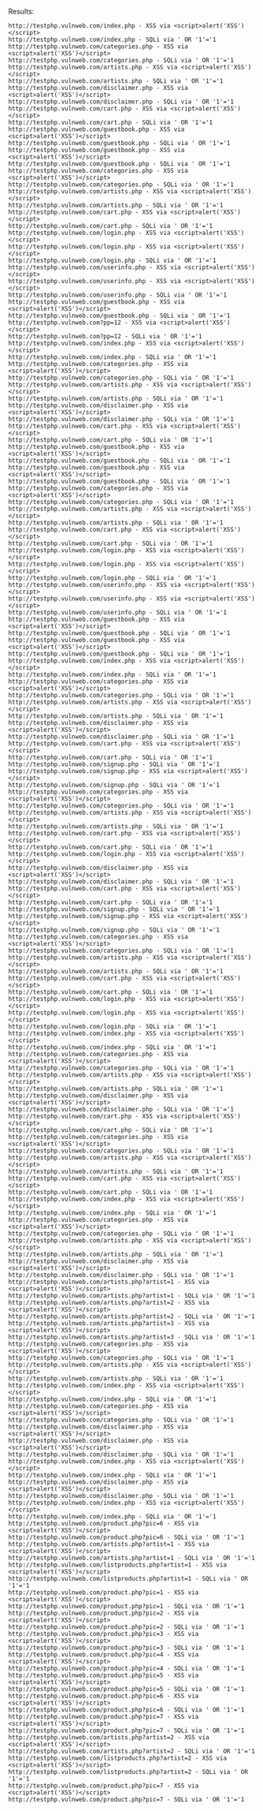 Results:

    http://testphp.vulnweb.com/index.php - XSS via <script>alert('XSS')</script>
    http://testphp.vulnweb.com/index.php - SQLi via ' OR '1'='1
    http://testphp.vulnweb.com/categories.php - XSS via <script>alert('XSS')</script>
    http://testphp.vulnweb.com/categories.php - SQLi via ' OR '1'='1
    http://testphp.vulnweb.com/artists.php - XSS via <script>alert('XSS')</script>
    http://testphp.vulnweb.com/artists.php - SQLi via ' OR '1'='1
    http://testphp.vulnweb.com/disclaimer.php - XSS via <script>alert('XSS')</script>
    http://testphp.vulnweb.com/disclaimer.php - SQLi via ' OR '1'='1
    http://testphp.vulnweb.com/cart.php - XSS via <script>alert('XSS')</script>
    http://testphp.vulnweb.com/cart.php - SQLi via ' OR '1'='1
    http://testphp.vulnweb.com/guestbook.php - XSS via <script>alert('XSS')</script>
    http://testphp.vulnweb.com/guestbook.php - SQLi via ' OR '1'='1
    http://testphp.vulnweb.com/guestbook.php - XSS via <script>alert('XSS')</script>
    http://testphp.vulnweb.com/guestbook.php - SQLi via ' OR '1'='1
    http://testphp.vulnweb.com/categories.php - XSS via <script>alert('XSS')</script>
    http://testphp.vulnweb.com/categories.php - SQLi via ' OR '1'='1
    http://testphp.vulnweb.com/artists.php - XSS via <script>alert('XSS')</script>
    http://testphp.vulnweb.com/artists.php - SQLi via ' OR '1'='1
    http://testphp.vulnweb.com/cart.php - XSS via <script>alert('XSS')</script>
    http://testphp.vulnweb.com/cart.php - SQLi via ' OR '1'='1
    http://testphp.vulnweb.com/login.php - XSS via <script>alert('XSS')</script>
    http://testphp.vulnweb.com/login.php - XSS via <script>alert('XSS')</script>
    http://testphp.vulnweb.com/login.php - SQLi via ' OR '1'='1
    http://testphp.vulnweb.com/userinfo.php - XSS via <script>alert('XSS')</script>
    http://testphp.vulnweb.com/userinfo.php - XSS via <script>alert('XSS')</script>
    http://testphp.vulnweb.com/userinfo.php - SQLi via ' OR '1'='1
    http://testphp.vulnweb.com/guestbook.php - XSS via <script>alert('XSS')</script>
    http://testphp.vulnweb.com/guestbook.php - SQLi via ' OR '1'='1
    http://testphp.vulnweb.com?pp=12 - XSS via <script>alert('XSS')</script>
    http://testphp.vulnweb.com?pp=12 - SQLi via ' OR '1'='1
    http://testphp.vulnweb.com/index.php - XSS via <script>alert('XSS')</script>
    http://testphp.vulnweb.com/index.php - SQLi via ' OR '1'='1
    http://testphp.vulnweb.com/categories.php - XSS via <script>alert('XSS')</script>
    http://testphp.vulnweb.com/categories.php - SQLi via ' OR '1'='1
    http://testphp.vulnweb.com/artists.php - XSS via <script>alert('XSS')</script>
    http://testphp.vulnweb.com/artists.php - SQLi via ' OR '1'='1
    http://testphp.vulnweb.com/disclaimer.php - XSS via <script>alert('XSS')</script>
    http://testphp.vulnweb.com/disclaimer.php - SQLi via ' OR '1'='1
    http://testphp.vulnweb.com/cart.php - XSS via <script>alert('XSS')</script>
    http://testphp.vulnweb.com/cart.php - SQLi via ' OR '1'='1
    http://testphp.vulnweb.com/guestbook.php - XSS via <script>alert('XSS')</script>
    http://testphp.vulnweb.com/guestbook.php - SQLi via ' OR '1'='1
    http://testphp.vulnweb.com/guestbook.php - XSS via <script>alert('XSS')</script>
    http://testphp.vulnweb.com/guestbook.php - SQLi via ' OR '1'='1
    http://testphp.vulnweb.com/categories.php - XSS via <script>alert('XSS')</script>
    http://testphp.vulnweb.com/categories.php - SQLi via ' OR '1'='1
    http://testphp.vulnweb.com/artists.php - XSS via <script>alert('XSS')</script>
    http://testphp.vulnweb.com/artists.php - SQLi via ' OR '1'='1
    http://testphp.vulnweb.com/cart.php - XSS via <script>alert('XSS')</script>
    http://testphp.vulnweb.com/cart.php - SQLi via ' OR '1'='1
    http://testphp.vulnweb.com/login.php - XSS via <script>alert('XSS')</script>
    http://testphp.vulnweb.com/login.php - XSS via <script>alert('XSS')</script>
    http://testphp.vulnweb.com/login.php - SQLi via ' OR '1'='1
    http://testphp.vulnweb.com/userinfo.php - XSS via <script>alert('XSS')</script>
    http://testphp.vulnweb.com/userinfo.php - XSS via <script>alert('XSS')</script>
    http://testphp.vulnweb.com/userinfo.php - SQLi via ' OR '1'='1
    http://testphp.vulnweb.com/guestbook.php - XSS via <script>alert('XSS')</script>
    http://testphp.vulnweb.com/guestbook.php - SQLi via ' OR '1'='1
    http://testphp.vulnweb.com/guestbook.php - XSS via <script>alert('XSS')</script>
    http://testphp.vulnweb.com/guestbook.php - SQLi via ' OR '1'='1
    http://testphp.vulnweb.com/index.php - XSS via <script>alert('XSS')</script>
    http://testphp.vulnweb.com/index.php - SQLi via ' OR '1'='1
    http://testphp.vulnweb.com/categories.php - XSS via <script>alert('XSS')</script>
    http://testphp.vulnweb.com/categories.php - SQLi via ' OR '1'='1
    http://testphp.vulnweb.com/artists.php - XSS via <script>alert('XSS')</script>
    http://testphp.vulnweb.com/artists.php - SQLi via ' OR '1'='1
    http://testphp.vulnweb.com/disclaimer.php - XSS via <script>alert('XSS')</script>
    http://testphp.vulnweb.com/disclaimer.php - SQLi via ' OR '1'='1
    http://testphp.vulnweb.com/cart.php - XSS via <script>alert('XSS')</script>
    http://testphp.vulnweb.com/cart.php - SQLi via ' OR '1'='1
    http://testphp.vulnweb.com/signup.php - SQLi via ' OR '1'='1
    http://testphp.vulnweb.com/signup.php - XSS via <script>alert('XSS')</script>
    http://testphp.vulnweb.com/signup.php - SQLi via ' OR '1'='1
    http://testphp.vulnweb.com/categories.php - XSS via <script>alert('XSS')</script>
    http://testphp.vulnweb.com/categories.php - SQLi via ' OR '1'='1
    http://testphp.vulnweb.com/artists.php - XSS via <script>alert('XSS')</script>
    http://testphp.vulnweb.com/artists.php - SQLi via ' OR '1'='1
    http://testphp.vulnweb.com/cart.php - XSS via <script>alert('XSS')</script>
    http://testphp.vulnweb.com/cart.php - SQLi via ' OR '1'='1
    http://testphp.vulnweb.com/login.php - XSS via <script>alert('XSS')</script>
    http://testphp.vulnweb.com/disclaimer.php - XSS via <script>alert('XSS')</script>
    http://testphp.vulnweb.com/disclaimer.php - SQLi via ' OR '1'='1
    http://testphp.vulnweb.com/cart.php - XSS via <script>alert('XSS')</script>
    http://testphp.vulnweb.com/cart.php - SQLi via ' OR '1'='1
    http://testphp.vulnweb.com/signup.php - SQLi via ' OR '1'='1
    http://testphp.vulnweb.com/signup.php - XSS via <script>alert('XSS')</script>
    http://testphp.vulnweb.com/signup.php - SQLi via ' OR '1'='1
    http://testphp.vulnweb.com/categories.php - XSS via <script>alert('XSS')</script>
    http://testphp.vulnweb.com/categories.php - SQLi via ' OR '1'='1
    http://testphp.vulnweb.com/artists.php - XSS via <script>alert('XSS')</script>
    http://testphp.vulnweb.com/artists.php - SQLi via ' OR '1'='1
    http://testphp.vulnweb.com/cart.php - XSS via <script>alert('XSS')</script>
    http://testphp.vulnweb.com/cart.php - SQLi via ' OR '1'='1
    http://testphp.vulnweb.com/login.php - XSS via <script>alert('XSS')</script>
    http://testphp.vulnweb.com/login.php - XSS via <script>alert('XSS')</script>
    http://testphp.vulnweb.com/login.php - SQLi via ' OR '1'='1
    http://testphp.vulnweb.com/index.php - XSS via <script>alert('XSS')</script>
    http://testphp.vulnweb.com/index.php - SQLi via ' OR '1'='1
    http://testphp.vulnweb.com/categories.php - XSS via <script>alert('XSS')</script>
    http://testphp.vulnweb.com/categories.php - SQLi via ' OR '1'='1
    http://testphp.vulnweb.com/artists.php - XSS via <script>alert('XSS')</script>
    http://testphp.vulnweb.com/artists.php - SQLi via ' OR '1'='1
    http://testphp.vulnweb.com/disclaimer.php - XSS via <script>alert('XSS')</script>
    http://testphp.vulnweb.com/disclaimer.php - SQLi via ' OR '1'='1
    http://testphp.vulnweb.com/cart.php - XSS via <script>alert('XSS')</script>
    http://testphp.vulnweb.com/cart.php - SQLi via ' OR '1'='1
    http://testphp.vulnweb.com/categories.php - XSS via <script>alert('XSS')</script>
    http://testphp.vulnweb.com/categories.php - SQLi via ' OR '1'='1
    http://testphp.vulnweb.com/artists.php - XSS via <script>alert('XSS')</script>
    http://testphp.vulnweb.com/artists.php - SQLi via ' OR '1'='1
    http://testphp.vulnweb.com/cart.php - XSS via <script>alert('XSS')</script>
    http://testphp.vulnweb.com/cart.php - SQLi via ' OR '1'='1
    http://testphp.vulnweb.com/index.php - XSS via <script>alert('XSS')</script>
    http://testphp.vulnweb.com/index.php - SQLi via ' OR '1'='1
    http://testphp.vulnweb.com/categories.php - XSS via <script>alert('XSS')</script>
    http://testphp.vulnweb.com/categories.php - SQLi via ' OR '1'='1
    http://testphp.vulnweb.com/artists.php - XSS via <script>alert('XSS')</script>
    http://testphp.vulnweb.com/artists.php - SQLi via ' OR '1'='1
    http://testphp.vulnweb.com/disclaimer.php - XSS via <script>alert('XSS')</script>
    http://testphp.vulnweb.com/disclaimer.php - SQLi via ' OR '1'='1
    http://testphp.vulnweb.com/artists.php?artist=1 - XSS via <script>alert('XSS')</script>
    http://testphp.vulnweb.com/artists.php?artist=1 - SQLi via ' OR '1'='1
    http://testphp.vulnweb.com/artists.php?artist=2 - XSS via <script>alert('XSS')</script>
    http://testphp.vulnweb.com/artists.php?artist=2 - SQLi via ' OR '1'='1
    http://testphp.vulnweb.com/artists.php?artist=3 - XSS via <script>alert('XSS')</script>
    http://testphp.vulnweb.com/artists.php?artist=3 - SQLi via ' OR '1'='1
    http://testphp.vulnweb.com/categories.php - XSS via <script>alert('XSS')</script>
    http://testphp.vulnweb.com/categories.php - SQLi via ' OR '1'='1
    http://testphp.vulnweb.com/artists.php - XSS via <script>alert('XSS')</script>
    http://testphp.vulnweb.com/artists.php - SQLi via ' OR '1'='1
    http://testphp.vulnweb.com/index.php - XSS via <script>alert('XSS')</script>
    http://testphp.vulnweb.com/index.php - SQLi via ' OR '1'='1
    http://testphp.vulnweb.com/categories.php - XSS via <script>alert('XSS')</script>
    http://testphp.vulnweb.com/categories.php - SQLi via ' OR '1'='1
    http://testphp.vulnweb.com/disclaimer.php - XSS via <script>alert('XSS')</script>
    http://testphp.vulnweb.com/disclaimer.php - XSS via <script>alert('XSS')</script>
    http://testphp.vulnweb.com/disclaimer.php - SQLi via ' OR '1'='1
    http://testphp.vulnweb.com/index.php - XSS via <script>alert('XSS')</script>
    http://testphp.vulnweb.com/index.php - SQLi via ' OR '1'='1
    http://testphp.vulnweb.com/disclaimer.php - XSS via <script>alert('XSS')</script>
    http://testphp.vulnweb.com/disclaimer.php - SQLi via ' OR '1'='1
    http://testphp.vulnweb.com/index.php - XSS via <script>alert('XSS')</script>
    http://testphp.vulnweb.com/index.php - SQLi via ' OR '1'='1
    http://testphp.vulnweb.com/product.php?pic=6 - XSS via <script>alert('XSS')</script>
    http://testphp.vulnweb.com/product.php?pic=6 - SQLi via ' OR '1'='1
    http://testphp.vulnweb.com/artists.php?artist=1 - XSS via <script>alert('XSS')</script>
    http://testphp.vulnweb.com/artists.php?artist=1 - SQLi via ' OR '1'='1
    http://testphp.vulnweb.com/listproducts.php?artist=1 - XSS via <script>alert('XSS')</script>
    http://testphp.vulnweb.com/listproducts.php?artist=1 - SQLi via ' OR '1'='1
    http://testphp.vulnweb.com/product.php?pic=1 - XSS via <script>alert('XSS')</script>
    http://testphp.vulnweb.com/product.php?pic=1 - SQLi via ' OR '1'='1
    http://testphp.vulnweb.com/product.php?pic=2 - XSS via <script>alert('XSS')</script>
    http://testphp.vulnweb.com/product.php?pic=2 - SQLi via ' OR '1'='1
    http://testphp.vulnweb.com/product.php?pic=3 - XSS via <script>alert('XSS')</script>
    http://testphp.vulnweb.com/product.php?pic=3 - SQLi via ' OR '1'='1
    http://testphp.vulnweb.com/product.php?pic=4 - XSS via <script>alert('XSS')</script>
    http://testphp.vulnweb.com/product.php?pic=4 - SQLi via ' OR '1'='1
    http://testphp.vulnweb.com/product.php?pic=5 - XSS via <script>alert('XSS')</script>
    http://testphp.vulnweb.com/product.php?pic=5 - SQLi via ' OR '1'='1
    http://testphp.vulnweb.com/product.php?pic=6 - XSS via <script>alert('XSS')</script>
    http://testphp.vulnweb.com/product.php?pic=6 - SQLi via ' OR '1'='1
    http://testphp.vulnweb.com/product.php?pic=7 - XSS via <script>alert('XSS')</script>
    http://testphp.vulnweb.com/product.php?pic=7 - SQLi via ' OR '1'='1
    http://testphp.vulnweb.com/artists.php?artist=2 - XSS via <script>alert('XSS')</script>
    http://testphp.vulnweb.com/artists.php?artist=2 - SQLi via ' OR '1'='1
    http://testphp.vulnweb.com/listproducts.php?artist=2 - XSS via <script>alert('XSS')</script>
    http://testphp.vulnweb.com/listproducts.php?artist=2 - SQLi via ' OR '1'='1
    http://testphp.vulnweb.com/product.php?pic=7 - XSS via <script>alert('XSS')</script>
    http://testphp.vulnweb.com/product.php?pic=7 - SQLi via ' OR '1'='1
